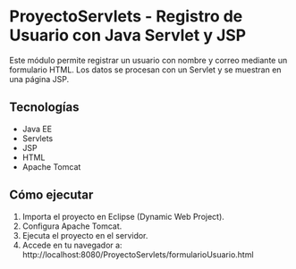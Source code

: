 # ProyectoServlets - Registro de Usuario con Java Servlet y JSP

Este módulo permite registrar un usuario con nombre y correo mediante un formulario HTML. Los datos se procesan con un Servlet y se muestran en una página JSP.

## Tecnologías
- Java EE
- Servlets
- JSP
- HTML
- Apache Tomcat

## Cómo ejecutar
1. Importa el proyecto en Eclipse (Dynamic Web Project).
2. Configura Apache Tomcat.
3. Ejecuta el proyecto en el servidor.
4. Accede en tu navegador a:
   http://localhost:8080/ProyectoServlets/formularioUsuario.html
